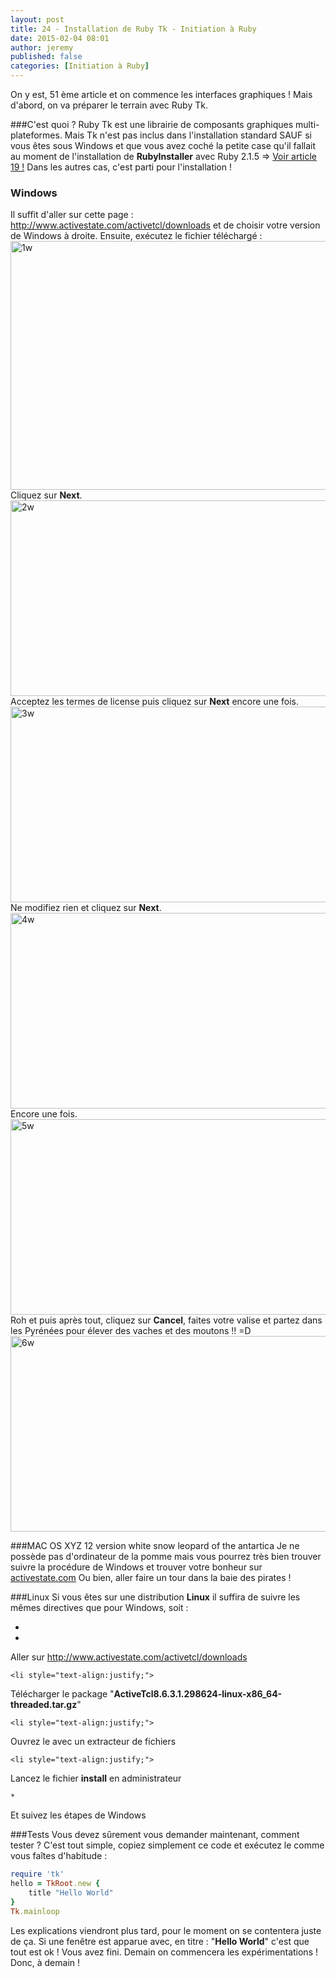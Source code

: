 ```yaml
---
layout: post
title: 24 - Installation de Ruby Tk - Initiation à Ruby
date: 2015-02-04 08:01
author: jeremy
published: false
categories: [Initiation à Ruby]
---
```

On y est, 51 ème article et on commence les interfaces graphiques ! Mais d'abord, on va préparer le terrain avec Ruby Tk.


###C'est quoi ?
Ruby Tk est une librairie de composants graphiques multi-plateformes. Mais Tk n'est pas inclus dans l'installation standard SAUF si vous êtes sous Windows et que vous avez coché la petite case qu'il fallait au moment de l'installation de **RubyInstaller** avec Ruby 2.1.5 => <a href="https://unruby.wordpress.com/2015/01/21/19-installation-ruby-2-2-0-initiation-a-ruby/" target="_blank">Voir article 19 !</a>
Dans les autres cas, c'est parti pour l'installation !
<!--break-->

### **Windows**
Il suffit d'aller sur cette page : <a href="http://www.activestate.com/activetcl/downloads">http://www.activestate.com/activetcl/downloads</a> et de choisir votre version de Windows à droite.
Ensuite, exécutez le fichier téléchargé :
<a href="https://unruby.files.wordpress.com/2015/02/1w.png"><img class="aligncenter wp-image-514 size-full" src="https://unruby.files.wordpress.com/2015/02/1w.png" alt="1w" width="839" height="398" /></a>
Cliquez sur **Next**.
<a href="https://unruby.files.wordpress.com/2015/02/2w.png"><img class="aligncenter size-full wp-image-515" src="https://unruby.files.wordpress.com/2015/02/2w.png" alt="2w" width="660" height="313" /></a>Acceptez les termes de license puis cliquez sur **Next** encore une fois.
<a href="https://unruby.files.wordpress.com/2015/02/3w.png"><img class="aligncenter size-full wp-image-516" src="https://unruby.files.wordpress.com/2015/02/3w.png" alt="3w" width="660" height="313" /></a>Ne modifiez rien et cliquez sur **Next**.
<a href="https://unruby.files.wordpress.com/2015/02/4w.png"><img class="aligncenter size-full wp-image-517" src="https://unruby.files.wordpress.com/2015/02/4w.png" alt="4w" width="660" height="313" /></a>Encore une fois.
<a href="https://unruby.files.wordpress.com/2015/02/5w.png"><img class="aligncenter size-full wp-image-511" src="https://unruby.files.wordpress.com/2015/02/5w.png" alt="5w" width="660" height="313" /></a>Roh et puis après tout, cliquez sur **Cancel**, faites votre valise et partez dans les Pyrénées pour élever des vaches et des moutons !! =D
<a href="https://unruby.files.wordpress.com/2015/02/6w.png"><img class="aligncenter size-full wp-image-512" src="https://unruby.files.wordpress.com/2015/02/6w.png" alt="6w" width="660" height="313" /></a>

###MAC OS XYZ 12 version white snow leopard of the antartica
Je ne possède pas d'ordinateur de la pomme mais vous pourrez très bien trouver suivre la procédure de Windows et trouver votre bonheur sur <a href="http://www.activestate.com/" target="_blank">activestate.com</a>
Ou bien, aller faire un tour dans la baie des pirates !

###Linux
Si vous êtes sur une distribution **Linux** il suffira de suivre les mêmes directives que pour Windows, soit :

*
	<li style="text-align:justify;">
Aller sur <a href="http://www.activestate.com/activetcl/downloads">http://www.activestate.com/activetcl/downloads</a>

	<li style="text-align:justify;">
Télécharger le package "**ActiveTcl8.6.3.1.298624-linux-x86_64-threaded.tar.gz**"

	<li style="text-align:justify;">
Ouvrez le avec un extracteur de fichiers

	<li style="text-align:justify;">
Lancez le fichier **install** en administrateur

	*
Et suivez les étapes de Windows


###Tests
Vous devez sûrement vous demander maintenant, comment tester ? C'est tout simple, copiez simplement ce code et exécutez le comme vous faîtes d'habitude :


```ruby
require 'tk'
hello = TkRoot.new {
	title "Hello World"
}
Tk.mainloop
```


Les explications viendront plus tard, pour le moment on se contentera juste de ça. Si une fenêtre est apparue avec, en titre : "**Hello World**" c'est que tout est ok ! Vous avez fini.
Demain on commencera les expérimentations ! Donc, à demain !
